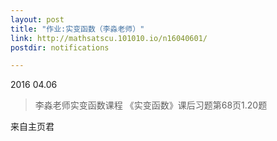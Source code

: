 ```yaml
---
layout: post
title: "作业:实变函数（李淼老师）"
link: http://mathsatscu.101010.io/n16040601/
postdir: notifications

---
```



2016 04.06

> 李淼老师实变函数课程
>《实变函数》课后习题第68页1.20题

来自主页君